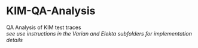 # KIM-QA-Analysis
QA Analysis of KIM test traces  
*see use instructions in the Varian and Elekta subfolders for implementation details*
